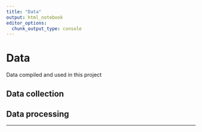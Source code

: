 ```yaml
---
title: "Data"
output: html_notebook
editor_options:
  chunk_output_type: console
---
```


# Data



Data compiled and used in this project

## Data collection


## Data processing


---
